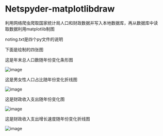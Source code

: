 # Netspyder-matplotlibdraw
利用网络爬虫爬取国家统计局人口和财政数据并写入本地数据库，再从数据库中读取数据利用matplotlib制图

noting.txt是四个py文件的说明

下面是绘制的四张图

这是年末总人口数随年份变化条形图

![image](https://github.com/Tangpearl/Netspyder-matplotlibdraw/blob/master/年末总人口.png)

这是男女性人口占比随年份变化折线图

![image](https://github.com/Tangpearl/Netspyder-matplotlibdraw/blob/master/人口占比.png)

这是财政收入支出随年份变化图

![image](https://github.com/Tangpearl/Netspyder-matplotlibdraw/blob/master/财政收入支出.png)

这是财政收入支出增长速度随年份变化折线图

![image](https://github.com/Tangpearl/Netspyder-matplotlibdraw/blob/master/财政收入支出增长速度.png)
